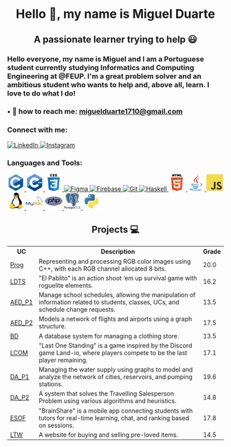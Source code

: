 <h1 align="center">Hello 👋, my name is Miguel Duarte</h1>
<h2 align="center">A passionate learner trying to help 😃</h2>

<h3>Hello everyone, my name is Miguel and I am a Portuguese student currently studying Informatics and Computing Engineering at <b>@FEUP</b>. I'm a great problem solver and an ambitious student who wants to help and, above all, learn. I love to do what I do!</h3>

<h3>• 📩 how to reach me: <a href="mailto:miguelduarte1710@gmail.com">miguelduarte1710@gmail.com</a></h3>

<h3 >Connect with me:</h3>
<p ">
  <a href="http://linkedin.com/in/miguel-duarte-ab23b92b3" target="_blank">
    <img src="https://raw.githubusercontent.com/rahuldkjain/github-profile-readme-generator/master/src/images/icons/Social/linked-in-alt.svg" alt="LinkedIn" height="30" width="40" />
  </a>
  <a href="https://instagram.com/miguel10.d" target="_blank">
    <img src="https://raw.githubusercontent.com/rahuldkjain/github-profile-readme-generator/master/src/images/icons/Social/instagram.svg" alt="Instagram" height="30" width="40" />
  </a>
</p>

<h3 >Languages and Tools:</h3>
<p>
  <a href="https://www.cprogramming.com/" target="_blank" rel="noreferrer"> 
    <img src="https://raw.githubusercontent.com/devicons/devicon/master/icons/c/c-original.svg" alt="C" width="40" height="40"/> 
  </a>
  <a href="https://www.w3schools.com/cpp/" target="_blank" rel="noreferrer"> 
    <img src="https://raw.githubusercontent.com/devicons/devicon/master/icons/cplusplus/cplusplus-original.svg" alt="C++" width="40" height="40"/> 
  </a>
  <a href="https://www.w3schools.com/css/" target="_blank" rel="noreferrer"> 
    <img src="https://raw.githubusercontent.com/devicons/devicon/master/icons/css3/css3-original-wordmark.svg" alt="CSS" width="40" height="40"/> 
  </a>
  <a href="https://www.figma.com/" target="_blank" rel="noreferrer"> 
    <img src="https://www.vectorlogo.zone/logos/figma/figma-icon.svg" alt="Figma" width="40" height="40"/> 
  </a>
  <a href="https://firebase.google.com/" target="_blank" rel="noreferrer"> 
    <img src="https://www.vectorlogo.zone/logos/firebase/firebase-icon.svg" alt="Firebase" width="40" height="40"/> 
  </a>
  <a href="https://git-scm.com/" target="_blank" rel="noreferrer"> 
    <img src="https://www.vectorlogo.zone/logos/git-scm/git-scm-icon.svg" alt="Git" width="40" height="40"/> 
  </a>
  <a href="https://www.haskell.org/" target="_blank" rel="noreferrer"> 
    <img src="https://upload.wikimedia.org/wikipedia/commons/1/1c/Haskell-Logo.svg" alt="Haskell" width="40" height="40"/> 
  </a>
  <a href="https://www.w3.org/html/" target="_blank" rel="noreferrer"> 
    <img src="https://raw.githubusercontent.com/devicons/devicon/master/icons/html5/html5-original-wordmark.svg" alt="HTML" width="40" height="40"/> 
  </a>
  <a href="https://www.java.com" target="_blank" rel="noreferrer"> 
    <img src="https://raw.githubusercontent.com/devicons/devicon/master/icons/java/java-original.svg" alt="Java" width="40" height="40"/> 
  </a>
  <a href="https://developer.mozilla.org/en-US/docs/Web/JavaScript" target="_blank" rel="noreferrer"> 
    <img src="https://raw.githubusercontent.com/devicons/devicon/master/icons/javascript/javascript-original.svg" alt="JavaScript" width="40" height="40"/> 
  </a>
  <a href="https://www.linux.org/" target="_blank" rel="noreferrer"> 
    <img src="https://raw.githubusercontent.com/devicons/devicon/master/icons/linux/linux-original.svg" alt="Linux" width="40" height="40"/> 
  </a>
  <a href="https://www.mysql.com/" target="_blank" rel="noreferrer"> 
    <img src="https://raw.githubusercontent.com/devicons/devicon/master/icons/mysql/mysql-original-wordmark.svg" alt="MySQL" width="40" height="40"/> 
  </a>
  <a href="https://www.php.net" target="_blank" rel="noreferrer"> 
    <img src="https://raw.githubusercontent.com/devicons/devicon/master/icons/php/php-original.svg" alt="PHP" width="40" height="40"/> 
  </a>
  <a href="https://www.postgresql.org" target="_blank" rel="noreferrer"> 
    <img src="https://raw.githubusercontent.com/devicons/devicon/master/icons/postgresql/postgresql-original-wordmark.svg" alt="PostgreSQL" width="40" height="40"/> 
  </a>
  <a href="https://www.python.org" target="_blank" rel="noreferrer"> 
    <img src="https://raw.githubusercontent.com/devicons/devicon/master/icons/python/python-original.svg" alt="Python" width="40" height="40"/> 
  </a>
</p>

<h2 align="center">Projects 💻</h2>
<div align="center">
  <table>
    <tr>
      <th>UC</th>
      <th>Description</th>
      <th>Grade</th>
    </tr>
    <tr>
      <td><a href="https://github.com/tommyvercetti10/PROG">Prog</a></td>
      <td>Representing and processing RGB color images using C++, with each RGB channel allocated 8 bits.</td>
      <td>20.0</td>
    </tr>
    <tr>
      <td><a href="https://github.com/tommyvercetti10/LDTS">LDTS</a></td>
      <td>"El Pablito" is an action shoot ‘em up survival game with roguelite elements.</td>
      <td>16.2</td>
    </tr>
    <tr>
      <td><a href="https://github.com/tommyvercetti10/AED_P1">AED_P1</a></td>
      <td>Manage school schedules, allowing the manipulation of information related to students, classes, UCs, and schedule change requests.</td>
      <td>13.5</td>
    </tr>
    <tr>
      <td><a href="https://github.com/tommyvercetti10/AED_P2">AED_P2</a></td>
      <td>Models a network of flights and airports using a graph structure.</td>
      <td>17.5</td>
    </tr>
    <tr>
      <td><a href="https://github.com/tommyvercetti10/BD">BD</a></td>
      <td>A database system for managing a clothing store.</td>
      <td>13.5</td>
    </tr>
    <tr>
      <td><a href="https://github.com/tommyvercetti10/LCOM">LCOM</a></td>
      <td>"Last One Standing" is a game inspired by the Discord game Land-io, where players compete to be the last player remaining.</td>
      <td>17.1</td>
    </tr>
    <tr>
      <td><a href="https://github.com/tommyvercetti10/DA_P1">DA_P1</a></td>
      <td>Managing the water supply using graphs to model and analyze the network of cities, reservoirs, and pumping stations.</td>
      <td>19.6</td>
    </tr>
    <tr>
      <td><a href="https://github.com/tommyvercetti10/DA_P2">DA_P2</a></td>
      <td>A system that solves the Travelling Salesperson Problem using various algorithms and heuristics.</td>
      <td>14.8</td>
    </tr>
    <tr>
      <td><a href="https://github.com/tommyvercetti10/ESOF">ESOF</a></td>
      <td>"BrainShare" is a mobile app connecting students with tutors for real-time learning, chat, and ranking based on sessions.</td>
      <td>17.8</td>
    </tr>
    <tr>
      <td><a href="https://github.com/tommyvercetti10/LTW">LTW</a></td>
      <td>A website for buying and selling pre-loved items.</td>
      <td>14.5</td>
    </tr>
  </table>
</div>



<!--
**tommyvercetti10/tommyvercetti10** is a ✨ _special_ ✨ repository because its `README.md` (this file) appears on your GitHub profile.

Here are some ideas to get you started:

- 🔭 I’m currently working on ...
- 🌱 I’m currently learning ...
- 👯 I’m looking to collaborate on ...
- 🤔 I’m looking for help with ...
- 💬 Ask me about ...
- 📫 How to reach me: ...
- 😄 Pronouns: ...
- ⚡ Fun fact: ...
-->
